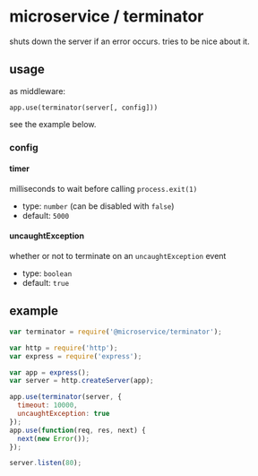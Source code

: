 # microservice / terminator
shuts down the server if an
 error occurs. tries to be nice about it.

## usage

as middleware:

`app.use(terminator(server[, config]))`

see the example below.

### config

#### timer

milliseconds to wait before calling `process.exit(1)`
* type: `number` (can be disabled with `false`)
* default: `5000`

#### uncaughtException

whether or not to terminate on an `uncaughtException` event
* type: `boolean`
* default: `true`

## example

```javascript
var terminator = require('@microservice/terminator');

var http = require('http');
var express = require('express');

var app = express();
var server = http.createServer(app);

app.use(terminator(server, {
  timeout: 10000,
  uncaughtException: true
});
app.use(function(req, res, next) {
  next(new Error());
});

server.listen(80);
```
